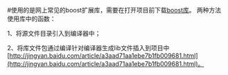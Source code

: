 #使用的是网上常见的boost扩展库，需要在打开项目前下载[boost库](https://sourceforge.net/projects/boost/files/boost/1.62.0/)。
两种方法使用库中的函数：

1、将源文件目录引入到编译器中；

2、将库文件包通过编译针对编译器生成lib文件插入到项目中[http://jingyan.baidu.com/article/a3aad71aa1ebe7b1fb009681.html](http://jingyan.baidu.com/article/a3aad71aa1ebe7b1fb009681.html)。
